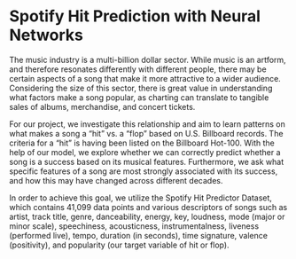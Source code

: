 # Spotify Hit Prediction with Neural Networks

The music industry is a multi-billion dollar sector. While music is an artform, and therefore resonates differently with different people, there may be certain aspects of a song that make it more attractive to a wider audience. Considering the size of this sector, there is great value in understanding what factors make a song popular, as charting can translate to tangible sales of albums, merchandise, and concert tickets.

For our project, we investigate this relationship and aim to learn patterns on what makes a song a “hit” vs. a “flop” based on U.S. Billboard records. The criteria for a “hit” is having been listed on the Billboard Hot-100. With the help of our model, we explore whether we can correctly predict whether a song is a success based on its musical features.  Furthermore, we ask what specific features of a song are most strongly associated with its success, and how this may have changed across different decades.

In order to achieve this goal, we utilize the Spotify Hit Predictor Dataset, which contains 41,099 data points and various descriptors of songs such as artist, track title, genre, danceability, energy, key, loudness, mode (major or minor scale), speechiness, acousticness, instrumentalness, liveness (performed live), tempo, duration (in seconds), time signature, valence (positivity), and popularity (our target variable of hit or flop).
